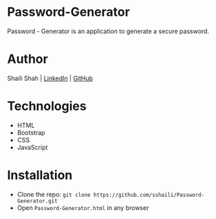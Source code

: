 # Password-Generator

Password - Generator is an application to generate a secure password. 

# Author
Shaili Shah | 
[LinkedIn](https://www.linkedin.com/in/shaili-shah-88706512b/) 
| [GitHub](https://github.com/sshaili) 

# Technologies

* HTML
* Bootstrap
* CSS 
* JavaScript

# Installation
* Clone the repo: `git clone https://github.com/sshaili/Password-Generator.git`
* Open `Password-Generator.html` in any browser